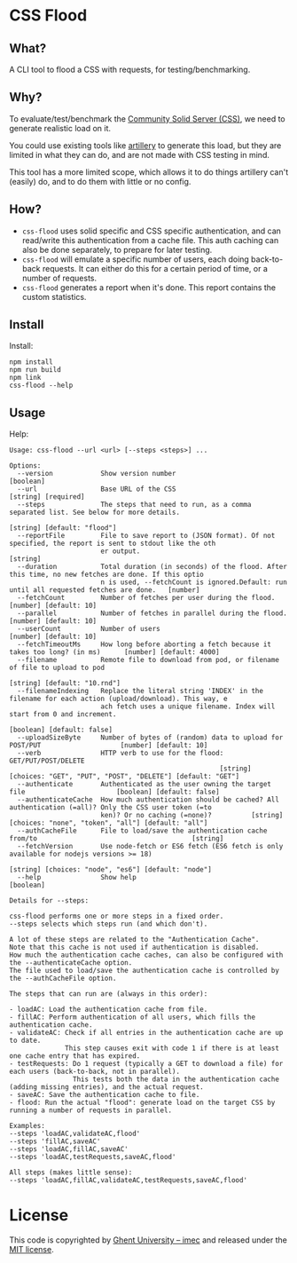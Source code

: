 # CSS Flood

## What?

A CLI tool to flood a CSS with requests, for testing/benchmarking.

## Why?

To evaluate/test/benchmark the [Community Solid Server (CSS)](https://github.com/CommunitySolidServer/CommunitySolidServer), we need to generate realistic load on it.

You could use existing tools like [artillery](https://www.artillery.io/) to generate this load, but they are limited in what they can do, and are not made with CSS testing in mind.

This tool has a more limited scope, which allows it to do things artillery can't (easily) do, and to do them with little or no config.

## How?

- `css-flood` uses solid specific and CSS specific authentication, and can read/write this authentication from a cache file. This auth caching can also be done separately, to prepare for later testing.
- `css-flood` will emulate a specific number of users, each doing back-to-back requests. It can either do this for a certain period of time, or a number of requests.
- `css-flood` generates a report when it's done. This report contains the custom statistics.

## Install

Install:

```
npm install
npm run build
npm link
css-flood --help
```

## Usage

Help:

```
Usage: css-flood --url <url> [--steps <steps>] ...

Options:
  --version            Show version number                                                                     [boolean]
  --url                Base URL of the CSS                                                           [string] [required]
  --steps              The steps that need to run, as a comma separated list. See below for more details.
                                                                                             [string] [default: "flood"]
  --reportFile         File to save report to (JSON format). Of not specified, the report is sent to stdout like the oth
                       er output.                                                                               [string]
  --duration           Total duration (in seconds) of the flood. After this time, no new fetches are done. If this optio
                       n is used, --fetchCount is ignored.Default: run until all requested fetches are done.   [number]
  --fetchCount         Number of fetches per user during the flood.                               [number] [default: 10]
  --parallel           Number of fetches in parallel during the flood.                            [number] [default: 10]
  --userCount          Number of users                                                            [number] [default: 10]
  --fetchTimeoutMs     How long before aborting a fetch because it takes too long? (in ms)      [number] [default: 4000]
  --filename           Remote file to download from pod, or filename of file to upload to pod
                                                                                            [string] [default: "10.rnd"]
  --filenameIndexing   Replace the literal string 'INDEX' in the filename for each action (upload/download). This way, e
                       ach fetch uses a unique filename. Index will start from 0 and increment.
                                                                                              [boolean] [default: false]
  --uploadSizeByte     Number of bytes of (random) data to upload for POST/PUT                    [number] [default: 10]
  --verb               HTTP verb to use for the flood: GET/PUT/POST/DELETE
                                                     [string] [choices: "GET", "PUT", "POST", "DELETE"] [default: "GET"]
  --authenticate       Authenticated as the user owning the target file                       [boolean] [default: false]
  --authenticateCache  How much authentication should be cached? All authentication (=all)? Only the CSS user token (=to
                       ken)? Or no caching (=none)?          [string] [choices: "none", "token", "all"] [default: "all"]
  --authCacheFile      File to load/save the authentication cache from/to                                       [string]
  --fetchVersion       Use node-fetch or ES6 fetch (ES6 fetch is only available for nodejs versions >= 18)
                                                                     [string] [choices: "node", "es6"] [default: "node"]
  --help               Show help                                                                               [boolean]

Details for --steps:

css-flood performs one or more steps in a fixed order.
--steps selects which steps run (and which don't).

A lot of these steps are related to the "Authentication Cache".
Note that this cache is not used if authentication is disabled.
How much the authentication cache caches, can also be configured with the --authenticateCache option.
The file used to load/save the authentication cache is controlled by the --authCacheFile option.

The steps that can run are (always in this order):

- loadAC: Load the authentication cache from file.
- fillAC: Perform authentication of all users, which fills the authentication cache.
- validateAC: Check if all entries in the authentication cache are up to date.
              This step causes exit with code 1 if there is at least one cache entry that has expired.
- testRequests: Do 1 request (typically a GET to download a file) for each users (back-to-back, not in parallel).
                This tests both the data in the authentication cache (adding missing entries), and the actual request.
- saveAC: Save the authentication cache to file.
- flood: Run the actual "flood": generate load on the target CSS by running a number of requests in parallel.

Examples:
--steps 'loadAC,validateAC,flood'
--steps 'fillAC,saveAC'
--steps 'loadAC,fillAC,saveAC'
--steps 'loadAC,testRequests,saveAC,flood'

All steps (makes little sense):
--steps 'loadAC,fillAC,validateAC,testRequests,saveAC,flood'

```

# License

This code is copyrighted by [Ghent University – imec](http://idlab.ugent.be/) and released under the [MIT license](http://opensource.org/licenses/MIT).
